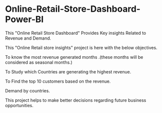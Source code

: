 # Online-Retail-Store-Dashboard-Power-BI
This "Online Retail Store Dashboard" Provides Key insights Related to Revenue and Demand.

This "Online Retail store insights" project is here with the below objectives.

To know the most revenue generated months .(these months will be considered as seasonal months.)

To Study which Countries are generating the highest revenue.

To Find the top 10 customers based on the revenue.

Demand by countries.

This project helps to make better decisions regarding future business opportunities.
